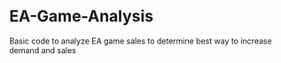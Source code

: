 # EA-Game-Analysis
Basic code to analyze EA game sales to determine best way to increase demand and sales
